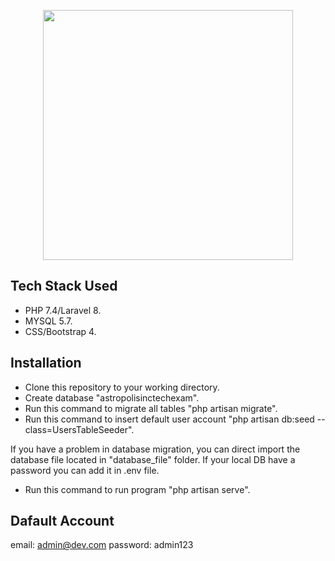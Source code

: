 <p align="center"><a href="https://github.com/jedgarf" target="_blank"><img src="https://raw.githubusercontent.com/laravel/art/master/logo-lockup/5%20SVG/2%20CMYK/1%20Full%20Color/laravel-logolockup-cmyk-red.svg" width="400"></a></p>

## Tech Stack Used

- PHP 7.4/Laravel 8.
- MYSQL 5.7.
- CSS/Bootstrap 4.


## Installation

- Clone this repository to your working directory.
- Create database "astropolisinctechexam".
- Run this command to migrate all tables "php artisan migrate".
- Run this command to insert default user account "php artisan db:seed --class=UsersTableSeeder".

If you have a problem in database migration, you can direct import the database file located in "database_file" folder.
If your local DB have a password you can add it in .env file.

- Run this command to run program "php artisan serve".

## Dafault Account

email: admin@dev.com
password: admin123